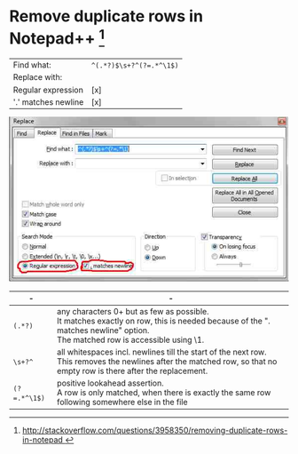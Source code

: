 # Remove duplicate rows in Notepad++ [^1]

|   |   |
-|-
Find what: | `^(.*?)$\s+?^(?=.*^\1$)`
Replace with: | ` `
Regular expression | [x]
'.' matches newline | [x]

![image](npp-remove-duplicates.png)

-|-
-|-
`(.*?)`	| any characters 0+ but as few as possible. <br /> It matches exactly on row, this is needed because of the ". matches newline" option. <br /> The matched row is accessible using \1.
`\s+?^` | all whitespaces incl. newlines till the start of the next row. <br /> This removes the newlines after the matched row, so that no empty row is there after the replacement. 
`(?=.*^\1$)` |positive lookahead assertion. <br /> A row is only matched, when there is exactly the same row following somewhere else in the file


[^1]: http://stackoverflow.com/questions/3958350/removing-duplicate-rows-in-notepad 

